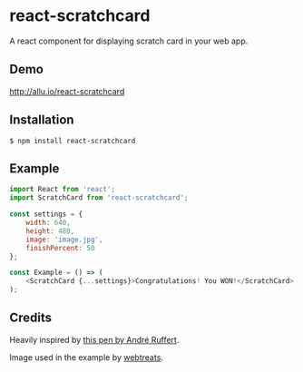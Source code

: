 # react-scratchcard

A react component for displaying scratch card in your web app.

## Demo

http://allu.io/react-scratchcard

## Installation

```
$ npm install react-scratchcard
```

## Example

```javascript
import React from 'react';
import ScratchCard from 'react-scratchcard';

const settings = {
	width: 640,
	height: 480,
	image: 'image.jpg',
	finishPercent: 50
};

const Example = () => (
	<ScratchCard {...settings}>Congratulations! You WON!</ScratchCard>
);
```

## Credits

Heavily inspired by [this pen by André Ruffert](https://codepen.io/andreruffert/pen/pvqly).

Image used in the example by [webtreats](https://www.flickr.com/photos/webtreatsetc/).
